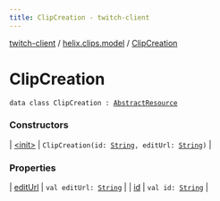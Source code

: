 ```yaml
---
title: ClipCreation - twitch-client
---
```


[twitch-client](../../index.html) / [helix.clips.model](../index.html) / [ClipCreation](./index.html)

# ClipCreation

`data class ClipCreation : `[`AbstractResource`](../../helix.http.model/-abstract-resource/index.html)

### Constructors

| [&lt;init&gt;](-init-.html) | `ClipCreation(id: `[`String`](https://kotlinlang.org/api/latest/jvm/stdlib/kotlin/-string/index.html)`, editUrl: `[`String`](https://kotlinlang.org/api/latest/jvm/stdlib/kotlin/-string/index.html)`)` |

### Properties

| [editUrl](edit-url.html) | `val editUrl: `[`String`](https://kotlinlang.org/api/latest/jvm/stdlib/kotlin/-string/index.html) |
| [id](id.html) | `val id: `[`String`](https://kotlinlang.org/api/latest/jvm/stdlib/kotlin/-string/index.html) |

